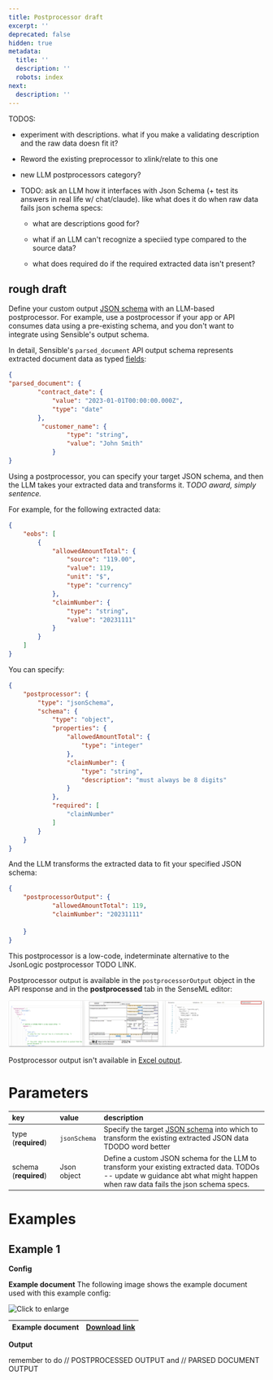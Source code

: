 ```yaml
---
title: Postprocessor draft
excerpt: ''
deprecated: false
hidden: true
metadata:
  title: ''
  description: ''
  robots: index
next:
  description: ''
---
```

TODOS:

- experiment with descriptions. what if you make a validating description and the raw data doesn fit it?

- Reword the existing preprocessor to xlink/relate to this one

- new LLM postprocessors category?

- TODO: ask an LLM how it interfaces with Json Schema (+ test its answers in real life w/ chat/claude). like what does it do when raw data fails json schema specs:

  - what are descriptions good for?

  -  what if an LLM can't recognize a speciied type compared to the source data? 
  - what does required do if the required extracted data isn't present?



## rough draft

Define your custom output [JSON schema](https://json-schema.org/learn) with an LLM-based postprocessor.  For example, use a postprocessor if your app or API consumes data using a pre-existing schema, and you don't want to integrate using Sensible's output schema.

In detail, Sensible's `parsed_document` API output schema represents extracted document data as typed [fields](doc:field-query-object):

```json
{
"parsed_document": {
        "contract_date": {
            "value": "2023-01-01T00:00:00.000Z",
            "type": "date"
        },
         "customer_name": {
                "type": "string",
                "value": "John Smith"
            }
}
```

Using a postprocessor, you can specify your target JSON schema, and then the LLM takes your extracted data and transforms it. T*ODO award, simply sentence.*  

For example, for the following  extracted data:

```json
{
    "eobs": [
        {
            "allowedAmountTotal": {
                "source": "119.00",
                "value": 119,
                "unit": "$",
                "type": "currency"
            },
            "claimNumber": {
                "type": "string",
                "value": "20231111"
            }
        }
    ]
}
```

You can specify:

```json
{
    "postprocessor": {
        "type": "jsonSchema",
        "schema": {
            "type": "object",
            "properties": {
                "allowedAmountTotal": {
                    "type": "integer"
                },
                "claimNumber": {
                    "type": "string",
                    "description": "must always be 8 digits"
                }
            },
            "required": [
                "claimNumber"
            ]
        }
    }
}
```

And the LLM transforms the extracted data to fit your specified JSON schema:

```json
{
    "postprocessorOutput": {
            "allowedAmountTotal": 119,
            "claimNumber": "20231111"
        
    }
}
```

This postprocessor is a low-code, indeterminate alternative to the JsonLogic postprocessor TODO LINK.

Postprocessor output is available in the `postprocessorOutput` object in the API response and in the **postprocessed** tab in the SenseML editor: 

![Click to enlarge](https://raw.githubusercontent.com/sensible-hq/sensible-docs/main/readme-sync/assets/v0/images/final/ui_postprocessed_tab.png) 

Postprocessor output isn't available in [Excel output](doc:excel-reference).

# Parameters


| key                   | value        | description                                                  |
| :-------------------- | :----------- | :----------------------------------------------------------- |
| type (**required**)   | `jsonSchema` | Specify the target [JSON schema](https://json-schema.org/learn) into which to transform the existing extracted JSON data TDODO word better |
| schema (**required**) | Json  object | Define a custom JSON schema for the LLM to transform your existing extracted data.  TODOs -- update w guidance abt what might happen when raw data fails the json schema specs. |



# Examples

## Example 1

**Config**



**Example document**
The following image shows the example document used with this example config:

![Click to enlarge](https://raw.githubusercontent.com/sensible-hq/sensible-docs/main/readme-sync/assets/v0/images/final/TBD.png)

| Example document | [Download link](https://raw.githubusercontent.com/sensible-hq/sensible-docs/main/readme-sync/assets/v0/pdfs/TBD.pdf) |
| ---------------- | ------------------------------------------------------------ |

**Output**



remember to do  // POSTPROCESSED OUTPUT and  // PARSED DOCUMENT OUTPUT